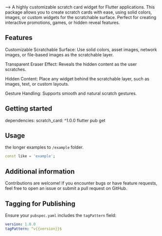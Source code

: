 


-->
A highly customizable scratch card widget for Flutter applications. This package allows you to create scratch cards with ease, using solid colors, images, or custom widgets for the scratchable surface. Perfect for creating interactive promotions, games, or hidden reveal features.



## Features

Customizable Scratchable Surface: Use solid colors, asset images, network images, or file-based images as the scratchable layer.

Transparent Eraser Effect: Reveals the hidden content as the user scratches.

Hidden Content: Place any widget behind the scratchable layer, such as images, text, or custom layouts.

Gesture Handling: Supports smooth and natural scratch gestures.

## Getting started

dependencies:
  scratch_card: ^1.0.0
  flutter pub get

## Usage

the longer examples
to `/example` folder.

```dart
const like = 'example';
```

## Additional information

Contributions are welcome! If you encounter bugs or have feature requests, feel free to open an issue or submit a pull request on GitHub.
## Tagging for Publishing

Ensure your `pubspec.yaml` includes the `tagPattern` field:

```yaml
version: 1.0.0
tagPattern: ^v{{version}}$
